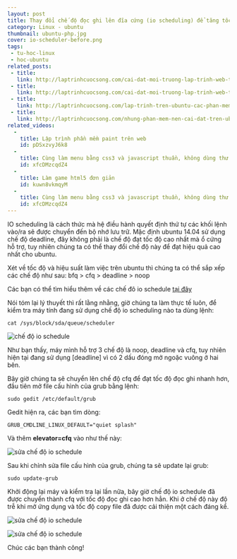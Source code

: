 ```yaml
---
layout: post
title: Thay đổi chế độ đọc ghi lên đĩa cứng (io scheduling) để tăng tốc ubuntu
category: Linux - ubuntu
thumbnail: ubuntu-php.jpg
cover: io-scheduler-before.png
tags:
 - tu-hoc-linux
 - hoc-ubuntu
related_posts:
 - title: 
   link: http://laptrinhcuocsong.com/cai-dat-moi-truong-lap-trinh-web-tren-ubuntu-phan-2.html
 - title: 
   link: http://laptrinhcuocsong.com/cai-dat-moi-truong-lap-trinh-web-tren-ubuntu-phan-1.html
 - title: 
   link: http://laptrinhcuocsong.com/lap-trinh-tren-ubuntu-cac-phan-mem-web-developer-can-cai-dat.html
 - title: 
   link: http://laptrinhcuocsong.com/nhung-phan-mem-nen-cai-dat-tren-ubuntu.html
related_videos:
  -
    title: Lập trình phần mềm paint trên web
    id: pDSxzvyJ6k8
  -
    title: Cùng làm menu bằng css3 và javascript thuần, không dùng thư viện
    id: xfcDMzcqdZ4
  -
    title: Làm game html5 đơn giản
    id: kuwn8vkmqyM
  -
    title: Cùng làm menu bằng css3 và javascript thuần, không dùng thư viện
    id: xfcDMzcqdZ4
---
```


IO scheduling là cách thức mà hệ điều hành quyết định thứ tự các khối lệnh vào/ra sẽ được chuyển đến bộ nhớ lưu trữ. Mặc định ubuntu 14.04 sử dụng chế độ deadline, đây không phải là chế độ đạt tốc độ cao nhất mà ổ cứng hỗ trợ, tuy nhiên chúng ta có thể thay đổi chế độ này để đạt hiệu quả cao nhất cho ubuntu.

Xét về tốc độ và hiệu suất làm việc trên ubuntu thì chúng ta có thể sắp xếp các chế độ như sau: bfq > cfq > deadline > noop

Các bạn có thể tìm hiểu thêm về các chế đô io schedule [tại đây](https://tinhte.vn/threads/cpu-governor-i-o-scheduler-la-gi-va-chung-anh-huong-nhu-the-nao-den-thiet-bi-android.2082989/#post-37408151)

Nói tóm lại lý thuyết thì rất lằng nhằng, giờ chúng ta làm thực tế luôn, để kiểm tra máy tính đang sử dụng chế độ io scheduling nào ta dùng lệnh:

```
cat /sys/block/sda/queue/scheduler
```
![chế độ io schedule](images/ubuntu-deadline.png)

Như bạn thấy, máy mình hỗ trợ 3 chế độ là noop, deadline và cfq, tuy nhiên hiện tại đang sử dụng [deadline] vì có 2 dấu đóng mở ngoặc vuông ở hai bên.

Bây giờ chúng ta sẽ chuyển lên chế độ cfq để đạt tốc độ đọc ghi nhanh hơn, đầu tiên mở file cấu hình của grub bằng lệnh:

```
sudo gedit /etc/default/grub
```

Gedit hiện ra, các bạn tìm dòng:

```
GRUB_CMDLINE_LINUX_DEFAULT="quiet splash"
```

Và thêm **elevator=cfq** vào như thế này:

![sửa chế độ io schedule](images/deadline-to-cfq.png)

Sau khi chỉnh sửa file cấu hình của grub, chúng ta sẽ update lại grub:

```
sudo update-grub
```

Khởi động lại máy và kiểm tra lại lần nữa, bây giờ chế độ io schedule đã được chuyển thành cfq với tốc độ đọc ghi cao hơn hẳn. Khi ở chế độ này độ trễ khi mở ứng dụng và tốc độ copy file đã được cải thiện một cách đáng kể.

![sửa chế độ io schedule](images/io-scheduler-before.png)

![sửa chế độ io schedule](images/io-scheduler-affter.png)

Chúc các bạn thành công!

